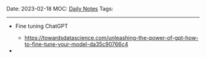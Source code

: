 Date: 2023-02-18
MOC: [Daily Notes](../../1.%20MOC/Daily%20Notes.md)
Tags: 

---
* Fine tuning ChatGPT
	* https://towardsdatascience.com/unleashing-the-power-of-gpt-how-to-fine-tune-your-model-da35c90766c4

* 